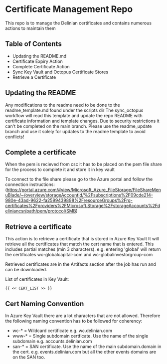 # Certificate Management Repo

This repo is to manage the Delinian certificates and contains numerous actions to maintain them

## Table of Contents

- Updating the README.md
- Certificate Expiry Action
- Complete Certificate Action
- Sync Key Vault and Octopus Certificate Stores
- Retrieve a Certificate

## Updating the README

Any modifications to the readme need to be done to the readme_template.md found under the scripts dir
The sync_octopus workflow will read this template and update the repo README with certificate information and template changes.
Due to security restrictions it can't be completed on the main branch.
Please use the readme_update branch and use it solely for updates to the readme template to avoid conflicts!

## Complete a certificate

When the pem is recieved from csc it has to be placed on the pem file share for the process to complete it and store it in key vault

To connect to the file share please go to the Azure portal and follow the connection instructions:
(https://portal.azure.com/#view/Microsoft_Azure_FileStorage/FileShareMenuBlade/~/overview/storageAccountId/%2Fsubscriptions%2F09cde214-980e-43ad-9622-fa2599439898%2FresourceGroups%2Frg-certificates%2Fproviders%2FMicrosoft.Storage%2FstorageAccounts%2Fdeliniancsr/path/pem/protocol/SMB)

## Retrieve a certificate

This action is to retrieve a certificate that is stored in Azure Key Vault
It will retrieve all the certificates that match the cert name that is entered. This includes partial matches (min 3 characters).
e.g. entering 'global' will return the certificates wc-globalcapital-com and wc-globalinvestorgroup-com

Retrieved certificates are in the Artifacts section after the job has run and can be downloaded.

List of certificates in Key Vault:
```
{{ << CERT_LIST >> }}
```

## Cert Naming Convention

In Azure Key Vault there are a lot characters that are not allowed. Therefore the following naming convention has to be followed for coherency:
- wc-* = Wildcard certificate e.g. wc.delinian.com
- www-* = Single subdomain certficate. Use the name of the single subdomain e.g. accounts.delinian.com
- san-* = SAN certificate. Use the name of the main subdomain.domain in the cert. e.g. events.delinian.com but all the other events domains are on the SAN too.